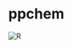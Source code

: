 # ppchem
![R](https://github.com/eilaroc32/ppchem/assets/160879372/bf766bbd-a0fb-4f30-b4e4-6f930b381c97)
